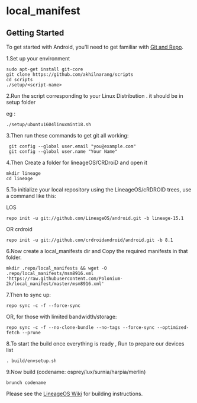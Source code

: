 # local_manifest
Getting Started
---------------

To get started with Android, you'll need to get
familiar with [Git and Repo](https://source.android.com/source/using-repo.html).

1.Set up your environment

    sudo apt-get install git-core
    git clone https://github.com/akhilnarang/scripts
    cd scripts
    ./setup/<script-name>

2.Run the script corresponding to your Linux Distribution . it should be in setup folder

eg : 

    ./setup/ubuntu1604linuxmint18.sh


3.Then run these commands to get git all working:

     git config --global user.email "you@example.com"
     git config --global user.name "Your Name"

4.Then Create a folder for lineageOS/CRDroiD and open it

    mkdir lineage
    cd lineage

5.To initialize your local repository using the LineageOS/cRDROID trees, use a command like this:

LOS

    repo init -u git://github.com/LineageOS/android.git -b lineage-15.1
     
OR crdroid
   
    repo init -u git://github.com/crdroidandroid/android.git -b 8.1


6.Now create a local_manifests dir and Copy the required manifests in that folder.

    mkdir .repo/local_manifests && wget -O .repo/local_manifests/msm8916.xml 'https://raw.githubusercontent.com/Polonium-2k/local_manifest/master/msm8916.xml'    

7.Then to sync up:

    repo sync -c -f --force-sync

OR, for those with limited bandwidth/storage:

    repo sync -c -f --no-clone-bundle --no-tags --force-sync --optimized-fetch --prune

8.To start the build once everything is ready , Run to prepare our devices list

    . build/envsetup.sh

9.Now build (codename: osprey/lux/surnia/harpia/merlin)

    brunch codename  

Please see the [LineageOS Wiki](https://wiki.lineageos.org/) for building instructions.

